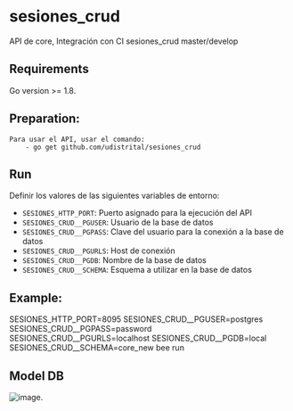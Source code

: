 # sesiones_crud
API de core, Integración con CI
sesiones_crud master/develop
 ## Requirements
Go version >= 1.8.
 ## Preparation:
    Para usar el API, usar el comando:
        - go get github.com/udistrital/sesiones_crud
 ## Run
 Definir los valores de las siguientes variables de entorno:
  - `SESIONES_HTTP_PORT`: Puerto asignado para la ejecución del API
 - `SESIONES_CRUD__PGUSER`: Usuario de la base de datos
 - `SESIONES_CRUD__PGPASS`: Clave del usuario para la conexión a la base de datos  
 - `SESIONES_CRUD__PGURLS`: Host de conexión
 - `SESIONES_CRUD__PGDB`: Nombre de la base de datos
 - `SESIONES_CRUD__SCHEMA`: Esquema a utilizar en la base de datos
 ## Example:
SESIONES_HTTP_PORT=8095 SESIONES_CRUD__PGUSER=postgres SESIONES_CRUD__PGPASS=password SESIONES_CRUD__PGURLS=localhost SESIONES_CRUD__PGDB=local SESIONES_CRUD__SCHEMA=core_new bee run
 ## Model DB
![image](https://github.com/udistrital/sesiones_crud/blob/develop/modelo_sesiones_crud.png).
